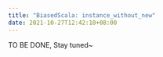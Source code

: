 ```yaml
---
title: "BiasedScala: instance_without_new"
date: 2021-10-27T12:42:10+08:00
---
```



TO BE DONE, Stay tuned~
